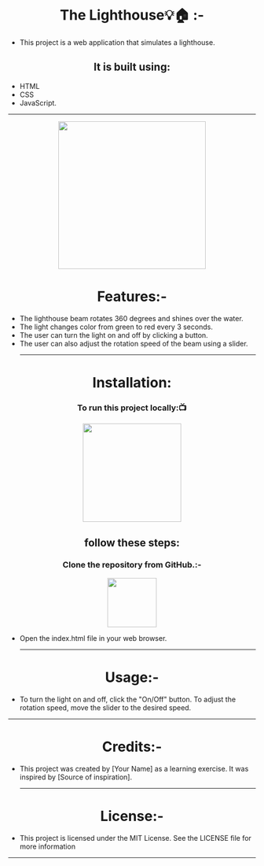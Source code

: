 

<h1 align="center"> The Lighthouse💡🏠 :-</h1>

- This project is a web application that simulates a lighthouse. 
<h2 align="center"> It is built using:</h2>

-  HTML
-  CSS
-  JavaScript.
  <hr>
<div align="center" >
<img height="300" wedith="300" src="https://cdn.dribbble.com/users/214929/screenshots/3912302/lighthouse-animation.gif"></div>


<h1 align="center"> Features:-</h1>

- The lighthouse beam rotates 360 degrees and shines over the water.
- The light changes color from green to red every 3 seconds.
- The user can turn the light on and off by clicking a button.
- The user can also adjust the rotation speed of the beam using a slider.
  <hr>
<h1 align="center"> Installation:</h1>
<h3 align=" center" >To run this project locally:📺 </h3>
<div align="center" >
<img height="200" wedith="200" src="https://media1.giphy.com/media/dvsE3ncGE4g718CAqM/200.gif"></div>

 <h2 align="center"> follow these steps:</h2>

<h3 align="center"> Clone the repository from GitHub.:-</h3>
<div align="center" >
<img height="100" wedith="100" src="https://cdn.dribbble.com/users/1144208/screenshots/2655434/week6---git-scared.gif"></div>

- Open the index.html file in your web browser.
  <hr>
<h1 align="center"> Usage:-</h1>

- To turn the light on and off, click the "On/Off" button. To adjust the rotation speed, move the slider to the desired speed.
<hr>
<h1 align="center"> Credits:-</h1>

- This project was created by [Your Name] as a learning exercise. It was inspired by [Source of inspiration].
  <hr>
<h1 align="center"> License:-</h1>

- This project is licensed under the MIT License. See the LICENSE file for more information
<hr>
